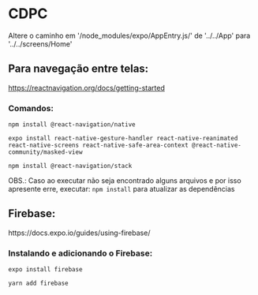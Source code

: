 # CDPC

<p>Altere o caminho em '/node_modules/expo/AppEntry.js/' de '../../App' para '../../screens/Home'

## Para navegação entre telas:

https://reactnavigation.org/docs/getting-started

### Comandos:

<p><code>npm install @react-navigation/native</code></p>
<p><code>expo install react-native-gesture-handler react-native-reanimated react-native-screens react-native-safe-area-context @react-native-community/masked-view</code></p>
<p><code>npm install @react-navigation/stack</code></p>
<p>OBS.: Caso ao executar não seja encontrado alguns arquivos e por isso apresente erre, executar: <code>npm install</code> para atualizar as dependências</p>

## Firebase:

<p>https://docs.expo.io/guides/using-firebase/</p>

### Instalando e adicionando o Firebase:

<p><code>expo install firebase</code></p>
<p><code>yarn add firebase</code></p>
